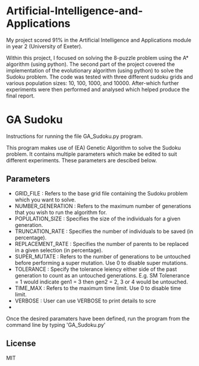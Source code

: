 # Artificial-Intelligence-and-Applications
My project scored 91% in the Artificial Intelligence and Applications module in year 2 (University of Exeter).  

Within this project, I focused on solving the 8-puzzle problem using the A* algorithm (using python). The second part of the project covered the implementation of the evolutionary algorithm (using python) to solve the Sudoku problem. The code was tested with three different sudoku grids and various population sizes: 10, 100, 1000, and 10000. After-which further experiments were then performed and analysed which helped produce the final report.

# GA Sudoku

Instructions for running the file GA_Sudoku.py program.

This program makes use of (EA) Genetic Algorithm to solve the Sudoku problem.
It contains multiple parameters which make be edited to suit different experiments.
These parameters are descibed below.

## Parameters
- GRID_FILE : Refers to the base grid file containing the Sudoku problem which you want to solve.
- NUMBER_GENERATION : Refers to the maximum number of generations that you wish to run the algorithm for.
- POPULATION_SIZE : Specifies the size of the individuals for a given generation.
- TRUNCATION_RATE : Specifies the number of individuals to be saved (in percentage).
- REPLACEMENT_RATE : Specifies the number of parents to be replaced in a given selection (in percentage).
- SUPER_MUTATE : Refers to the number of generations to be untouched before performing a super mutation. Use 0 to disable super mutations.
- TOLERANCE : Specify the tolerance leiency either side of the past generation to count as an untouched generations. E.g. SM Tolenerance = 1 would indicate gen1 = 3 then gen2 = 2, 3 or 4 would be untouched.
- TIME_MAX : Refers to the maximum time limit. Use 0 to disable time limit.
- VERBOSE : User can use VERBOSE to print details to scre
- 

Once the desired paramaters have been defined, run the program from the command line by typing 'GA_Sudoku.py'
## License

MIT
